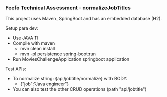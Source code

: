### Feefo Technical Assessment - normalizeJobTitles

This project uses Maven, SpringBoot and has an embedded database (H2).

Setup para dev:
- Use JAVA 11
- Compile with maven
  - mvn clean install 
  - mvn -pl persistence spring-boot:run
- Run MoviesChallengeApplication springboot application


Test APIs:
  - To normalize string: {api/jobtitle/normalize} with BODY: 
    - {"job":"Java engineer"}
  - You can also test the other CRUD operations (path "api/jobtitle")
